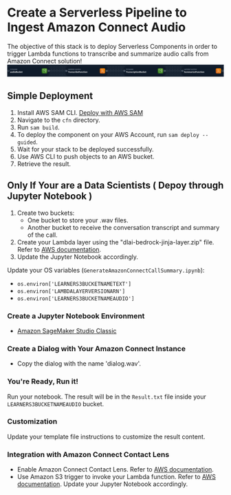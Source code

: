 # Create a Serverless Pipeline to Ingest Amazon Connect Audio

The objective of this stack is to deploy Serverless Components in order to trigger Lambda functions to transcribe and summarize audio calls from Amazon Connect solution!
![Architecture diagram](images/architecture.png)

## Simple Deployment

1. Install AWS SAM CLI. [Deploy with AWS SAM](https://docs.aws.amazon.com/serverless-application-model/latest/developerguide/what-is-sam.html)
2. Navigate to the `cfn` directory.
3. Run `sam build`.
4. To deploy the component on your AWS Account, run `sam deploy --guided`.
5. Wait for your stack to be deployed successfully.
6. Use AWS CLI to push objects to an AWS bucket.
7. Retrieve the result.

## Only If Your are a Data Scientists ( Depoy through Jupyter Notebook )

1. Create two buckets:
    - One bucket to store your .wav files.
    - Another bucket to receive the conversation transcript and summary of the call.
2. Create your Lambda layer using the "dlai-bedrock-jinja-layer.zip" file. Refer to [AWS documentation](https://docs.aws.amazon.com/lambda/latest/dg/creating-deleting-layers.html).
3. Update the Jupyter Notebook accordingly.

Update your OS variables (`GenerateAmazonConnectCallSummary.ipynb`):
- `os.environ['LEARNERS3BUCKETNAMETEXT']`
- `os.environ['LAMBDALAYERVERSIONARN']`
- `os.environ['LEARNERS3BUCKETNAMEAUDIO']`

### Create a Jupyter Notebook Environment
- [Amazon SageMaker Studio Classic](https://docs.aws.amazon.com/sagemaker/latest/dg/notebooks.html)

### Create a Dialog with Your Amazon Connect Instance
- Copy the dialog with the name 'dialog.wav'.

### You're Ready, Run it!
Run your notebook. The result will be in the `Result.txt` file inside your `LEARNERS3BUCKETNAMEAUDIO` bucket.

### Customization
Update your template file instructions to customize the result content.

### Integration with Amazon Connect Contact Lens
- Enable Amazon Connect Contact Lens. Refer to [AWS documentation](https://docs.aws.amazon.com/connect/latest/adminguide/enable-analytics.html).
- Use Amazon S3 trigger to invoke your Lambda function. Refer to [AWS documentation](https://docs.aws.amazon.com/lambda/latest/dg/with-s3-example.html). Update your Jupyter Notebook accordingly.
